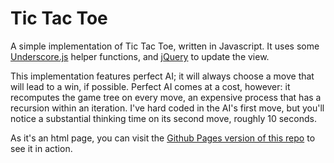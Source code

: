 Tic Tac Toe
===========

A simple implementation of Tic Tac Toe, written in Javascript. It uses some [Underscore.js](http://underscorejs.org) helper functions, and [jQuery](http://jquery.com) to update the view.

This implementation features perfect AI; it will always choose a move that will lead to a win, if possible. Perfect AI comes at a cost, however: it recomputes the game tree on every move, an expensive process that has a recursion within an iteration. I've hard coded in the AI's first move, but you'll notice a substantial thinking time on its second move, roughly 10 seconds.

As it's an html page, you can visit the [Github Pages version of this repo](http://perspectivezoom.github.com/tictactoe) to see it in action.
